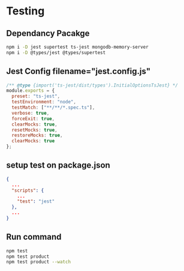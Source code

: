 # Testing

## Dependancy Pacakge
```sh
npm i -D jest supertest ts-jest mongodb-memory-server
npm i -D @types/jest @types/supertest
```
## Jest Config filename="jest.config.js"
```javascript
/** @type {import('ts-jest/dist/types').InitialOptionsTsJest} */
module.exports = {
  preset: "ts-jest",
  testEnvironment: "node",
  testMatch: ["**/**/*.spec.ts"],
  verbose: true,
  forceExit: true,
  clearMocks: true,
  resetMocks: true,
  restoreMocks: true,
  clearMocks: true
};
```

## setup test on package.json
```json
{
  ...
  "scripts": {
    ...
    "test": "jest"
  },
  ...
}

```

## Run command
```sh
npm test
npm test product
npm test product --watch

```